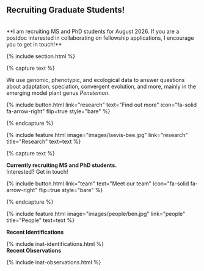---
---

[//]: # (Research page)

## Recruiting Graduate Students!
<br>
**I am recruiting MS and PhD students for August 2026. If you are a postdoc interested in collaborating on fellowship applications, I encourage you to get in touch!**

{% include section.html %}

{% capture text %}

We use genomic, phenotypic, and ecological data to answer questions about adaptation, speciation, convergent evolution, and more, mainly in the emerging model plant genus *Penstemon*.

{%
  include button.html
  link="research"
  text="Find out more"
  icon="fa-solid fa-arrow-right"
  flip=true
  style="bare"
%}

{% endcapture %}

{%
  include feature.html
  image="images/laevis-bee.jpg"
  link="research"
  title="Research"
  text=text
%}


[//]: # (People page)
{% capture text %}

**Currently recruiting MS and PhD students.**
<br>
Interested? Get in touch!


{%
  include button.html
  link="team"
  text="Meet our team"
  icon="fa-solid fa-arrow-right"
  flip=true
  style="bare"
%}

{% endcapture %}

{%
  include feature.html
  image="images/people/ben.jpg"
  link="people"
  title="People"
  text=text
%}


[//]: # (iNat identifications)

<div class="inat-container">
  <div class="inat-widget" id="inat-identifications">
    <strong>Recent Identifications</strong>
    <ul class="inat-id-list"></ul>
  </div>
</div>
{% include inat-identifications.html %}


[//]: # (iNat observations)

<div class="inat-container">
  <div class="inat-widget" id="inat-observations">
    <strong>Recent Observations</strong>
    <ul class="inat-id-list"></ul>
  </div>
</div>
{% include inat-observations.html %}


<div style="clear: both;"></div>
